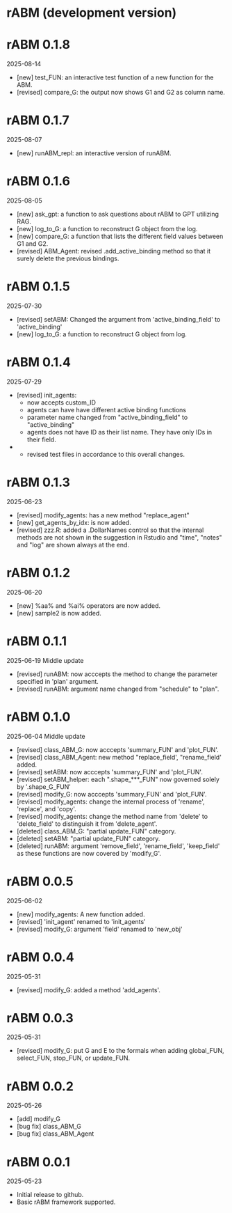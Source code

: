 # rABM (development version)

# rABM 0.1.8
2025-08-14
* [new] test_FUN: an interactive test function of a new function for the ABM. 
* [revised] compare_G: the output now shows G1 and G2 as column name.

# rABM 0.1.7
2025-08-07
* [new] runABM_repl: an interactive version of runABM.

# rABM 0.1.6
2025-08-05
* [new] ask_gpt: a function to ask questions about rABM to GPT utilizing RAG.
* [new] log_to_G: a function to reconstruct G object from the log.
* [new] compare_G: a function that lists the different field values between G1 and G2.
* [revised] ABM_Agent: revised .add_active_binding method so that it surely delete the previous bindings.


# rABM 0.1.5
2025-07-30
* [revised] setABM: Changed the argument from 'active_binding_field' to 'active_binding'
* [new] log_to_G: a function to reconstruct G object from log.


# rABM 0.1.4
2025-07-29
* [revised] init_agents: 
    - now accepts custom_ID
    - agents can have have different active binding functions
    - parameter name changed from "active_binding_field" to "active_binding"
    - agents does not have ID as their list name. They have only IDs in their field.
* - revised test files in accordance to this overall changes.
    

# rABM 0.1.3
2025-06-23
* [revised] modify_agents: has a new method "replace_agent"
* [new] get_agents_by_idx: is now added.
* [revised] zzz.R: added a .DollarNames control so that the internal methods are
not shown in the suggestion in Rstudio and "time", "notes" and "log" are shown always at the end.

# rABM 0.1.2
2025-06-20
* [new] %aa% and %ai% operators are now added.
* [new] sample2 is now added.

# rABM 0.1.1
2025-06-19
Middle update
* [revised] runABM: now acccepts the method to change the parameter specified in 'plan' argument.
* [revised] runABM: argument name changed from "schedule" to "plan".

# rABM 0.1.0
2025-06-04
Middle update
* [revised] class_ABM_G: now acccepts 'summary_FUN' and 'plot_FUN'.
* [revised] class_ABM_Agent: new method "replace_field', "rename_field' added. 
* [revised] setABM: now acccepts 'summary_FUN' and 'plot_FUN'.
* [revised] setABM_helper: each ".shape_***_FUN" now governed solely by '.shape_G_FUN'
* [revised] modify_G: now acccepts 'summary_FUN' and 'plot_FUN'.
* [revised] modify_agents: change the internal process of 'rename', 'replace', and 'copy'. 
* [revised] modify_agents: change the method name from 'delete' to 'delete_field' to distinguish it from 'delete_agent'.
* [deleted] class_ABM_G: "partial update_FUN" category. 
* [deleted] setABM:  "partial update_FUN" category.
* [deleted] runABM: argument 'remove_field', 'rename_field', 'keep_field' 
as these functions are now covered by 'modify_G'.

# rABM 0.0.5
2025-06-02
* [new] modify_agents: A new function added.
* [revised] 'init_agent' renamed to 'init_agents'
* [revised] modify_G: argument 'field' renamed to 'new_obj'

# rABM 0.0.4
2025-05-31
* [revised] modify_G: added a method 'add_agents'.

# rABM 0.0.3
2025-05-31
* [revised] modify_G: put G and E to the formals when adding global_FUN, select_FUN, stop_FUN, or update_FUN.

# rABM 0.0.2
2025-05-26
* [add] modify_G
* [bug fix] class_ABM_G
* [bug fix] class_ABM_Agent

# rABM 0.0.1
2025-05-23
* Initial release to github.
* Basic rABM framework supported.
